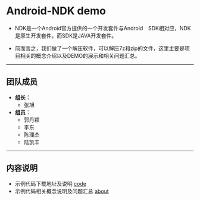 # Android-NDK demo

* NDK是一个Android官方提供的一个开发套件与Android　SDK相对应，NDK是原生开发套件，而SDK是JAVA开发套件。  

* 简而言之，我们做了一个解压软件，可以解压7z和zip的文件，这里主要是项目相关的概念介绍以及DEMO的展示和相关问题汇总。  

***

## 团队成员
* __组长：__  
    - 张旭     
* __组员：__  
    - 郭丹颖
    - 李东  
    - 陈理杰  
    - 陆凯丰  

***

## 内容说明
* 示例代码下载地址及说明 [code](https://github.com/ohhhyeahhh/learn_android/tree/master/ndk/demo/code)
* 示例代码相关概念说明及问题汇总 [about](https://github.com/ohhhyeahhh/learn_android/blob/master/ndk/demo/about.md)
